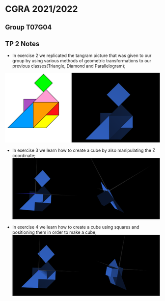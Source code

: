 # CGRA 2021/2022

## Group T07G04

## TP 2 Notes

- In exercise 2 we replicated the tangram picture that was given to our group by using various methods of geometric transformations to our previous classes(Triangle, Diamond and Parallelogram);

![Screenshot 1](screenshots/cgra-t07g04-tp2-1.png)

- In exercise 3 we learn how to create a cube by also manipulating the Z coordinate;
![Screenshot 2](screenshots/cgra-t07g04-tp2-2.png)

- In exercise 4 we learn how to create a cube using squares and positioning them in order to make a cube;
![Screenshot 3](screenshots/cgra-t07g04-tp2-3.png)